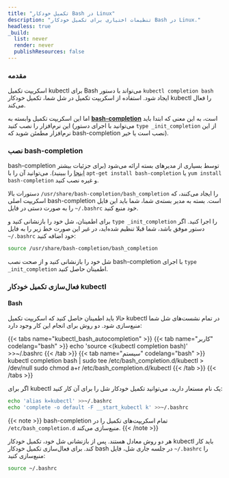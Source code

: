 ```yaml
---
title: "تکمیل خودکار Bash در Linux"
description: "تنظیمات اختیاری برای تکمیل خودکار Bash در Linux."
headless: true
_build:
  list: never
  render: never
  publishResources: false
---
```


### مقدمه

اسکریپت تکمیل kubectl برای Bash می‌تواند با دستور `kubectl completion bash` ایجاد شود.
استفاده از اسکریپت تکمیل در شل شما، تکمیل خودکار kubectl را فعال می‌کند.

اما این اسکریپت تکمیل وابسته به
[**bash-completion**](https://github.com/scop/bash-completion)
است، به این معنی که ابتدا باید این نرم‌افزار را نصب کنید
(می‌توانید با اجرای دستور `type _init_completion` از این نرم‌افزار مطمئن شوید که bash-completion نصب است یا خیر).

### نصب bash-completion

bash-completion توسط بسیاری از مدیرهای بسته ارائه می‌شود
(برای جزئیات بیشتر [اینجا](https://github.com/scop/bash-completion#installation) را ببینید).
می‌توانید آن را با `apt-get install bash-completion` یا `yum install bash-completion` و غیره نصب کنید.

دستورات بالا `/usr/share/bash-completion/bash_completion` را ایجاد می‌کنند، که اسکریپت اصلی bash-completion است. بسته به مدیر بسته‌ی شما، شما باید این فایل را به صورت دستی در فایل `~/.bashrc` خود منبع کنید.

برای اطمینان، شل خود را بازنشانی کنید و `type _init_completion` را اجرا کنید.
اگر دستور موفق باشد، شما قبلا تنظیم شده‌اید، در غیر این صورت خط زیر را به فایل `~/.bashrc` خود اضافه کنید:

```bash
source /usr/share/bash-completion/bash_completion
```

شل خود را بازنشانی کنید و از صحت نصب bash-completion با اجرای `type _init_completion` اطمینان حاصل کنید.

### فعال‌سازی تکمیل خودکار kubectl

#### Bash

حالا باید اطمینان حاصل کنید که اسکریپت تکمیل kubectl در تمام نشست‌های شل شما منبع‌سازی شود. دو روش برای انجام این کار وجود دارد:

{{< tabs name="kubectl_bash_autocompletion" >}}
{{< tab name="کاربر" codelang="bash" >}}
echo 'source <(kubectl completion bash)' >>~/.bashrc
{{< /tab >}}
{{< tab name="سیستم" codelang="bash" >}}
kubectl completion bash | sudo tee /etc/bash_completion.d/kubectl > /dev/null
sudo chmod a+r /etc/bash_completion.d/kubectl
{{< /tab >}}
{{< /tabs >}}

اگر برای kubectl یک نام مستعار دارید، می‌توانید تکمیل خودکار شل را برای آن کار کنید:

```bash
echo 'alias k=kubectl' >>~/.bashrc
echo 'complete -o default -F __start_kubectl k' >>~/.bashrc
```

{{< note >}}
bash-completion تمام اسکریپت‌های تکمیل را در `/etc/bash_completion.d` منبع‌سازی می‌کند.
{{< /note >}}

هر دو روش معادل هستند. پس از بازنشانی شل خود، تکمیل خودکار kubectl باید کار کند.
برای فعال‌سازی تکمیل خودکار bash در جلسه جاری شل، فایل `~/.bashrc` را منبع‌سازی کنید:

```bash
source ~/.bashrc
```
